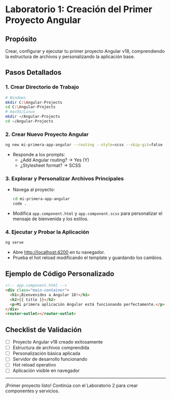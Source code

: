 # Laboratorio 1: Creación del Primer Proyecto Angular

## Propósito
Crear, configurar y ejecutar tu primer proyecto Angular v18, comprendiendo la estructura de archivos y personalizando la aplicación base.

## Pasos Detallados

### 1. Crear Directorio de Trabajo
```bash
# Windows
mkdir C:\Angular-Projects
cd C:\Angular-Projects
# macOS/Linux
mkdir ~/Angular-Projects
cd ~/Angular-Projects
```

### 2. Crear Nuevo Proyecto Angular
```bash
ng new mi-primera-app-angular --routing --style=scss --skip-git=false --package-manager=npm
```
- Responde a los prompts:
  - ¿Add Angular routing? → Yes (Y)
  - ¿Stylesheet format? → SCSS

### 3. Explorar y Personalizar Archivos Principales
- Navega al proyecto:
  ```bash
  cd mi-primera-app-angular
  code .
  ```
- Modifica `app.component.html` y `app.component.scss` para personalizar el mensaje de bienvenida y los estilos.

### 4. Ejecutar y Probar la Aplicación
```bash
ng serve
```
- Abre [http://localhost:4200](http://localhost:4200) en tu navegador.
- Prueba el hot reload modificando el template y guardando los cambios.

## Ejemplo de Código Personalizado
```html
<!-- app.component.html -->
<div class="main-container">
  <h1>¡Bienvenidos a Angular 18!</h1>
  <h2>{{ title }}</h2>
  <p>Mi primera aplicación Angular está funcionando perfectamente.</p>
</div>
<router-outlet></router-outlet>
```

## Checklist de Validación
- [ ] Proyecto Angular v18 creado exitosamente
- [ ] Estructura de archivos comprendida
- [ ] Personalización básica aplicada
- [ ] Servidor de desarrollo funcionando
- [ ] Hot reload operativo
- [ ] Aplicación visible en navegador

---
¡Primer proyecto listo! Continúa con el Laboratorio 2 para crear componentes y servicios. 